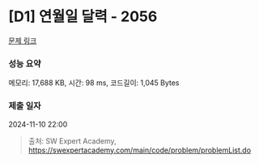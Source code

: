 # [D1] 연월일 달력 - 2056 

[문제 링크](https://swexpertacademy.com/main/code/problem/problemDetail.do?contestProbId=AV5QLkdKAz4DFAUq) 

### 성능 요약

메모리: 17,688 KB, 시간: 98 ms, 코드길이: 1,045 Bytes

### 제출 일자

2024-11-10 22:00



> 출처: SW Expert Academy, https://swexpertacademy.com/main/code/problem/problemList.do